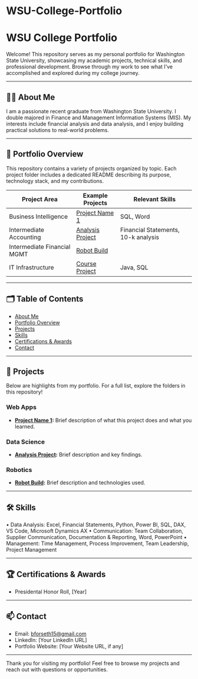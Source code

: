 # WSU-College-Portfolio
# WSU College Portfolio

Welcome! This repository serves as my personal portfolio for Washington State University, showcasing my academic projects, technical skills, and professional development. Browse through my work to see what I’ve accomplished and explored during my college journey.

---

## 🧑‍💻 About Me

I am a passionate recent graduate from Washington State University. I double majored in Finance and Management Information Systems (MIS). My interests include financial analysis and data analysis, and I enjoy building practical solutions to real-world problems.

---

## 📂 Portfolio Overview

This repository contains a variety of projects organized by topic. Each project folder includes a dedicated README describing its purpose, technology stack, and my contributions.

| Project Area               | Example Projects          | Relevant Skills       |
|----------------------------|-----------------------------------------|------------------------|
| Business Intelligence      |   [Project Name 1](./Web_Apps/Project1) | SQL, Word |
| Intermediate Accounting    | [Analysis Project](./Data_Science/Analysis1) | Financial Statements, 10-k analysis |
| Intermediate Financial MGMT| [Robot Build](./Robotics/RobotProject) |           |
| IT Infrastructure          | [Course Project](./Coursework/CourseProject) | Java, SQL              |

---

## 🗂 Table of Contents

- [About Me](#about-me)
- [Portfolio Overview](#portfolio-overview)
- [Projects](#projects)
- [Skills](#skills)
- [Certifications & Awards](#certifications--awards)
- [Contact](#contact)

---

## 🚀 Projects

Below are highlights from my portfolio. For a full list, explore the folders in this repository!

### Web Apps
- **[Project Name 1](./Web_Apps/Project1):** Brief description of what this project does and what you learned.

### Data Science
- **[Analysis Project](./Data_Science/Analysis1):** Brief description and key findings.

### Robotics
- **[Robot Build](./Robotics/RobotProject):** Brief description and technologies used.

---

## 🛠 Skills

•	Data Analysis: Excel, Financial Statements, Python, Power BI, SQL, DAX, VS Code, Microsoft Dynamics AX 
•	Communication: Team Collaboration, Supplier Communication, Documentation & Reporting, Word, PowerPoint
•	Management: Time Management, Process Improvement, Team Leadership, Project Management

---

## 🏆 Certifications & Awards

- Presidental Honor Roll, [Year]


---

## 📫 Contact

- Email: bforseth15@gmail.com
- LinkedIn: [Your LinkedIn URL]
- Portfolio Website: [Your Website URL, if any]

---

Thank you for visiting my portfolio! Feel free to browse my projects and reach out with questions or opportunities.
